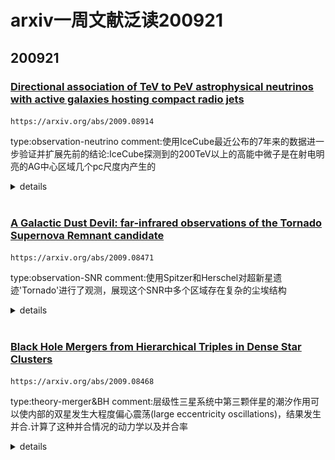 # arxiv一周文献泛读200921

## 200921

### [Directional association of TeV to PeV astrophysical neutrinos with active galaxies hosting compact radio jets](./2009.08914.pdf)

`https://arxiv.org/abs/2009.08914`

type:observation-neutrino
comment:使用IceCube最近公布的7年来的数据进一步验证并扩展先前的结论:IceCube探测到的200TeV以上的高能中微子是在射电明亮的AG中心区域几个pc尺度内产生的

<details>
<summary>details</summary>
Authors: A.V. Plavin (ASC Lebedev, MIPT), Y.Y. Kovalev (ASC Lebedev, MIPT, MPIfR), Y.A. Kovalev (ASC Lebedev), S.V. Troitsky (INR)
Comments: 12 pages, 4 figures; submitted to ApJ

We have shown recently that high-energy neutrinos above 200 TeV detected by IceCube are produced within several parsecs in the central regions of radio-bright active galactic nuclei (AGNs). To independently test this result and to extend the analysis to a wider energy range, we use here public data for all energies from seven years of IceCube observations. The IceCube point-source likelyhood map is analyzed against positions of AGNs from a large complete sample selected by their compact radio flux density. The latter analysis delivers 3.0σ significance with the combined post-trial significance of both studies being 4.1σ. The correlation is driven by a large number of AGNs. Together with fainter but physically similar sources not included in the sample, these radio-bright quasars may explain the entire IceCube astrophysical neutrino flux as derived from muon-track analyses. The neutrinos can be produced in interactions of relativistic protons with X-ray self-Compton photons in parsec-scale AGN jets. 

- 作者在之前( Plavin et al. (2020) )提出IceCube探测到的200TeV以上的高能中微子是在射电明亮的AG中心区域几个pc尺度内产生的。
- 这篇文章使用IceCube最近公布的7年来的数据进一步验证并扩展这个结论。
- 结果证明从TeV 到PeV能段，这个联系均成立。
- 高能靶光子（target photons）是pγ相互作用中产生低能中微子的必要条件，这是agn中产生中微子最可能途径。而在射电明亮的AGN中，这些靶光子可以由X射线自康普顿辐射提供，而这就伴随非热电子在射电波段产生的同步辐射被我们观测到。

</details>

<br />

### [A Galactic Dust Devil: far-infrared observations of the Tornado Supernova Remnant candidate](./2009.08471.pdf)

`https://arxiv.org/abs/2009.08471`

type:observation-SNR
comment:使用Spitzer和Herschel对超新星遗迹'Tornado'进行了观测，展现这个SNR中多个区域存在复杂的尘埃结构

<details>
<summary>details</summary>

Authors: Hannah Chawner, Alex D.P. Howard, Haley L. Gomez, et al.
Comments: 16 pages, 10 figures + 3 appendix figures. Accepted to be published in MNRAS

We present complicated dust structures within multiple regions of the candidate supernova remnant (SNR) the 'Tornado' (G357.7-0.1) using observations with Spitzer and Herschel. We use Point Process Mapping, PPMAP, to investigate the distribution of dust in the Tornado at a resolution of 8", compared to the native telescope beams of 5-36". We find complex dust structures at multiple temperatures within both the head and the tail of the Tornado, ranging from 15 to 60K. Cool dust in the head forms a shell, with some overlap with the radio emission, which envelopes warm dust at the X-ray peak. Akin to the terrestrial sandy whirlwinds known as `Dust Devils', we find a large mass of dust contained within the Tornado. We derive a total dust mass for the Tornado head of 16.7 solar masses, assuming a dust absorption coefficient of kappa_300 =0.56m^2 kg^1, which can be explained by interstellar material swept up by a SNR expanding in a dense region. The X-ray, infra-red, and radio emission from the Tornado head indicate that this is a SNR. The origin of the tail is more unclear, although we propose that there is an X-ray binary embedded in the SNR, the outflow from which drives into the SNR shell. This interaction forms the helical tail structure in a similar manner to that of the SNR W50 and microquasar SS433. 

- 使用Spitzer和Herschel对超新星遗迹'Tornado'进行了观测，展现这个SNR中多个区域存在复杂的尘埃结构。研究尘埃分布的方法：Point Process Mapping, PPMAP。

  ![fig1](./2009.08471_fig1.png)

- 在Tornado的头部和尾部均发现了不同温度的复杂尘埃结构，这些尘埃的温度范围为15K到60K。

- 在头部，较冷的尘埃形成一个壳层，包裹着较热的具有X射线辐射的尘埃。还计算了头部尘埃质量为16.7倍太阳质量，并且发现大多数尘埃是被辐射加热的而不是碰撞加热的。

- 其尾巴内部可能存在一个X射线双星，它们的外流与SNR的shell相互作用形成螺旋状的尾部结构。

</details>

<br />

### [Black Hole Mergers from Hierarchical Triples in Dense Star Clusters](./2009.08468.pdf)

`https://arxiv.org/abs/2009.08468`

type:theory-merger&BH
comment:层级性三星系统中第三颗伴星的潮汐作用可以使内部的双星发生大程度偏心震荡(large eccentricity oscillations)，结果发生并合.计算了这种并合情况的动力学以及并合率

<details>
<summary>details</summary>
Authors: Miguel A. S. Martinez, Giacomo Fragione, et al.
Comments: 21 Pages, 11 Figures, 2 Tables, Accepted for publication in ApJ

Hierarchical triples are expected to be produced by the frequent binary-mediated interactions in the cores of globular clusters. In some of these triples, the tertiary companion can drive the inner binary to merger following large eccentricity oscillations, as a result of the eccentric Kozai-Lidov mechanism. In this paper, we study the dynamics and merger rates of black hole (BH) hierarchical triples, formed via binary--binary encounters in the CMC Cluster Catalog, a suite of cluster simulations with present-day properties representative of the Milky Way's globular clusters. We compare the properties of the mergers from triples to the other merger channels in dense star clusters, and show that triple systems do not produce significant differences in terms of mass and effective spin distribution. However, they represent an important pathway for forming eccentric mergers, which could be detected by LIGO--Virgo/KAGRA (LVK), and future missions such as LISA and DECIGO. We derive a conservative lower limit for the merger rate from this channel of 0.35 Gpc$^{−3}$yr$^{−1}$ in the local Universe and up to ∼9% of these events may have a detectable eccentricity at LVK design sensitivity. Additionally, we find that triple systems could play an important role in retaining second-generation BHs, which can later merge again in the core of the host cluster. 

- 层级性三星可能产生与球状星团核心中频繁发生的binary-mediated interactions。在这样的三星中，由于eccentric Kozai-Lidov，第三颗伴星的潮汐作用可以使内部的双星发生大程度偏心震荡(large eccentricity oscillations)，结果发生并合。
- 本文计算了这种并合情况的动力学以及并合率。
- 比较了三星系统与稠密星团中其他并合途径的特性，发现在质量和有效自旋分布方面两者没有显著差异。
- 给出了这种并合途径在本地宇宙的保守发生率下限为 0.35 Gpc$^{−3}$yr$^{−1}$。

</details>

<br />